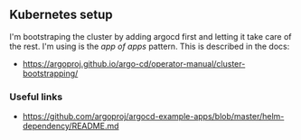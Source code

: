## Kubernetes setup

I'm bootstraping the cluster by adding argocd first and letting it take care of the rest. I'm using is the *app of apps* pattern. This is described in the docs:

- https://argoproj.github.io/argo-cd/operator-manual/cluster-bootstrapping/

### Useful links

- https://github.com/argoproj/argocd-example-apps/blob/master/helm-dependency/README.md
